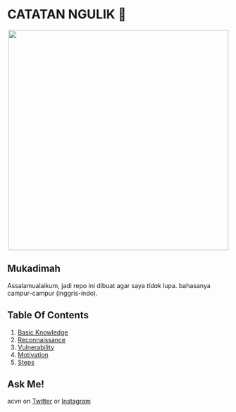 # CATATAN NGULIK :rocket:

<p align="center"><img src="https://user-images.githubusercontent.com/52058660/89849631-14093c80-dbb3-11ea-9e04-a67d5758b904.jpg" width="500"></p>

## Mukadimah
Assalamualaikum, jadi repo ini dibuat agar saya *tidak* lupa. bahasanya campur-campur (inggris-indo).

## Table Of Contents
1. [Basic Knowledge](https://github.com/acvn/b3lajar/tree/master/basic.md)
2. [Reconnaissance](https://github.com/acvn/b3lajar/blob/master/rekon)
3. [Vulnerability](https://github.com/acvn/b3lajar/blob/master/vuln)
4. [Motivation](https://github.com/acvn/b3lajar/blob/master/motivation.md)
5. [Steps](https://github.com/acvn/b3lajar/blob/master/motivation.md)
   
## Ask Me!
acvn on [Twitter](https://twitter.com/aldi__satria) or [Instagram](https://www.instagram.com/aldi___satria/)
